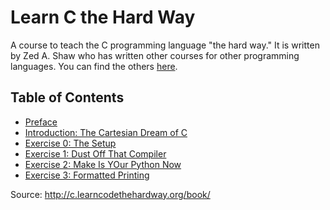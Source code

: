 # Learn C the Hard Way

A course to teach the C programming language "the hard way." It is written by
Zed A. Shaw who has written other courses for other programming languages. You
can find the others [here][learncode].

## Table of Contents

- [Preface][preface]
- [Introduction: The Cartesian Dream of C][intro]
- [Exercise 0: The Setup][ex0]
- [Exercise 1: Dust Off That Compiler][ex1]
- [Exercise 2: Make Is YOur Python Now][ex2]
- [Exercise 3: Formatted Printing][ex3]

Source: http://c.learncodethehardway.org/book/

[learncode]: http://www.learncodethehardway.org
[preface]: http://c.learncodethehardway.org/book/preface.html
[intro]: http://c.learncodethehardway.org/book/ex0.html
[ex0]: http://c.learncodethehardway.org/book/ex0.html
[ex1]: http://c.learncodethehardway.org/book/ex1.html
[ex2]: http://c.learncodethehardway.org/book/ex2.html
[ex3]: http://c.learncodethehardway.org/book/ex3.html
